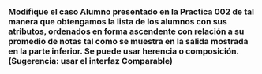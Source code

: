 <h3>Modifique el caso Alumno presentado en la Practica 002 de tal manera que obtengamos la lista de los alumnos con sus atributos, ordenados en forma ascendente con relación a su promedio de notas tal como se muestra en la salida mostrada en la parte inferior. Se puede usar herencia o composición. (Sugerencia: usar el interfaz Comparable)</h3>
